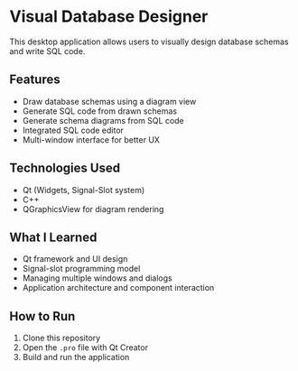 # Visual Database Designer

This desktop application allows users to visually design database schemas and write SQL code.

## Features
- Draw database schemas using a diagram view
- Generate SQL code from drawn schemas
- Generate schema diagrams from SQL code
- Integrated SQL code editor
- Multi-window interface for better UX

## Technologies Used
- Qt (Widgets, Signal-Slot system)
- C++
- QGraphicsView for diagram rendering

## What I Learned
- Qt framework and UI design
- Signal-slot programming model
- Managing multiple windows and dialogs
- Application architecture and component interaction

## How to Run
1. Clone this repository
2. Open the `.pro` file with Qt Creator
3. Build and run the application
